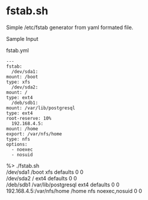 # fstab.sh

Simple /etc/fstab generator from yaml formated file.

Sample Input

fstab.yml

    ---
    fstab:
      /dev/sda1:
	mount: /boot
	type: xfs
      /dev/sda2:
	mount: /
	type: ext4
      /deb/sdb1:
	mount: /var/lib/postgresql
	type: ext4
	root-reserve: 10%
      192.168.4.5:
	mount: /home
	export: /var/nfs/home
	type: nfs
	options:
	  - noexec
	  - nosuid

%> ./fstab.sh                                                                                             
/dev/sda1 /boot xfs defaults 0 0                                                                          
/dev/sda2 / ext4 defaults 0 0                                                                             
/deb/sdb1 /var/lib/postgresql ext4 defaults 0 0                                                           
192.168.4.5:/var/nfs/home /home nfs noexec,nosuid 0 0
